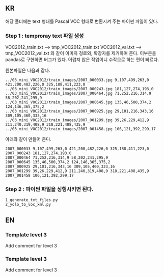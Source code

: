 ## KR

해당 폴더에는 text 형태를 Pascal VOC 형태로 변환시켜 주는 파이썬 파일이 있다.

### Step 1 : temproray text 파일 생성 
VOC2012_train.txt --> tmp_VOC2012_train.txt
VOC2012_val.txt   --> tmp_VOC2012_val.txt
와 같이 이미지 경로와, 확장자를 제거하여 준다. 
이부분을 pandas로 구현하면 버그가 있다. 어렵지 않은 작업이니 수작으로 하는 편이 빠르다.

원본파일은 다음과 같다.

    ../03_mini_VOC2012/train_images/2007_000033.jpg 9,107,499,263,0 421,200,482,226,0 325,188,411,223,0
    ../03_mini_VOC2012/train_images/2007_000243.jpg 181,127,274,193,0
    ../03_mini_VOC2012/train_images/2007_000464.jpg 71,252,216,314,9 58,202,241,295,9
    ../03_mini_VOC2012/train_images/2007_000645.jpg 135,46,500,374,2 124,146,365,375,2
    ../03_mini_VOC2012/train_images/2007_000925.jpg 29,101,216,343,16 309,105,460,333,16
    ../03_mini_VOC2012/train_images/2007_001299.jpg 39,26,229,412,9 211,240,319,408,9 318,221,408,435,9
    ../03_mini_VOC2012/train_images/2007_001458.jpg 106,121,392,299,17

아래와 같이 만들어 준다.

    2007_000033 9,107,499,263,0 421,200,482,226,0 325,188,411,223,0
    2007_000243 181,127,274,193,0
    2007_000464 71,252,216,314,9 58,202,241,295,9
    2007_000645 135,46,500,374,2 124,146,365,375,2
    2007_000925 29,101,216,343,16 309,105,460,333,16
    2007_001299 39,26,229,412,9 211,240,319,408,9 318,221,408,435,9
    2007_001458 106,121,392,299,17

### Step 2 : 파이썬 파일을 싱행시키면 된다.

    1_generate_txt_files.py
    2_yolo_to_voc_xml.py


## EN


### Template level 3

Add comment for level 3


### Template level 3

Add comment for level 3


